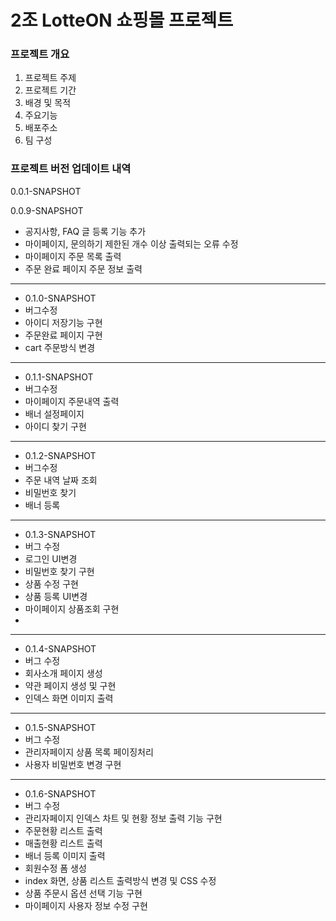 # 2조 LotteON 쇼핑몰 프로젝트

### 프로젝트 개요

1) 프로젝트 주제
2) 프로젝트 기간
3) 배경 및 목적
4) 주요기능
5) 배포주소
6) 팀 구성

### 프로젝트 버전 업데이트 내역

0.0.1-SNAPSHOT

0.0.9-SNAPSHOT
- 공지사항, FAQ 글 등록 기능 추가
- 마이페이지, 문의하기 제한된 개수 이상 출력되는 오류 수정
- 마이페이지 주문 목록 출력
- 주문 완료 페이지 주문 정보 출력

------------------------------------------------------

- 0.1.0-SNAPSHOT
- 버그수정
- 아이디 저장기능 구현
- 주문완료 페이지 구현
- cart 주문방식 변경
--------------------------------------------------------

- 0.1.1-SNAPSHOT
- 버그수정
- 마이페이지 주문내역 출력
- 배너 설정페이지
- 아이디 찾기 구현
--------------------------------------------------------

- 0.1.2-SNAPSHOT
- 버그수정
- 주문 내역 날짜 조회
- 비밀번호 찾기
- 배너 등록

--------------------------------------------------------

- 0.1.3-SNAPSHOT
- 버그 수정
- 로그인 UI변경
- 비밀번호 찾기 구현
- 상품 수정 구현
- 상품 등록 UI변경
- 마이페이지 상품조회 구현
- 
 --------------------------------------------------------

- 0.1.4-SNAPSHOT
- 버그 수정
- 회사소개 페이지 생성
- 약관 페이지 생성 및 구현
- 인덱스 화면 이미지 출력

 --------------------------------------------------------

- 0.1.5-SNAPSHOT
- 버그 수정
- 관리자페이지 상품 목록 페이징처리
- 사용자 비밀번호 변경 구현

 --------------------------------------------------------

- 0.1.6-SNAPSHOT
- 버그 수정
- 관리자페이지 인덱스 차트 및 현황 정보 출력 기능 구현
- 주문현황 리스트 출력
- 매출현황 리스트 출력
- 배너 등록 이미지 출력
- 회원수정 폼 생성
- index 화면, 상품 리스트 출력방식 변경 및 CSS 수정
- 상품 주문시 옵션 선택 기능 구현
- 마이페이지 사용자 정보 수정 구현
